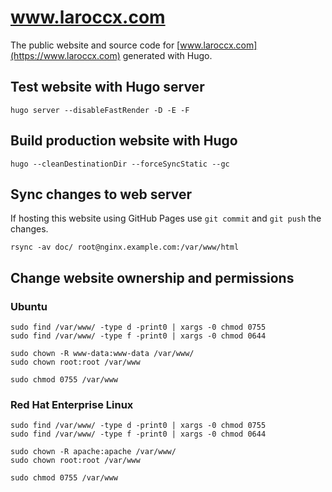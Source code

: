 # www.laroccx.com

The public website and source code for [www.laroccx.com](https://www.laroccx.com) generated with Hugo.

## Test website with Hugo server

```shell
hugo server --disableFastRender -D -E -F
```

## Build production website with Hugo

```shell
hugo --cleanDestinationDir --forceSyncStatic --gc
```

## Sync changes to web server

If hosting this website using GitHub Pages use `git commit` and `git push` the changes.

```shell
rsync -av doc/ root@nginx.example.com:/var/www/html
```

## Change website ownership and permissions

### Ubuntu

```shell
sudo find /var/www/ -type d -print0 | xargs -0 chmod 0755
sudo find /var/www/ -type f -print0 | xargs -0 chmod 0644

sudo chown -R www-data:www-data /var/www/
sudo chown root:root /var/www

sudo chmod 0755 /var/www
```

### Red Hat Enterprise Linux

```shell
sudo find /var/www/ -type d -print0 | xargs -0 chmod 0755
sudo find /var/www/ -type f -print0 | xargs -0 chmod 0644

sudo chown -R apache:apache /var/www/
sudo chown root:root /var/www

sudo chmod 0755 /var/www
```
